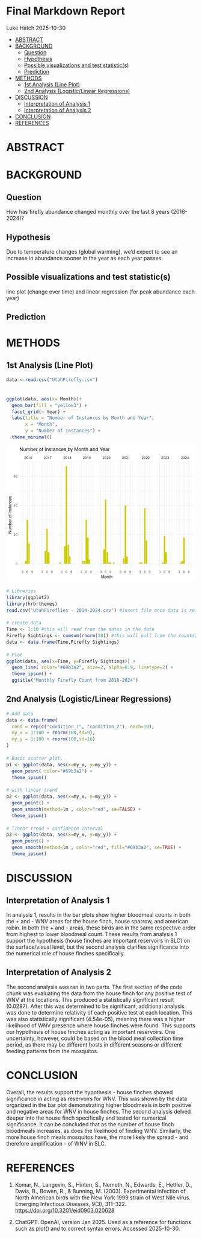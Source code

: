 Final Markdown Report
================
Luke Hatch
2025-10-30

- [ABSTRACT](#abstract)
- [BACKGROUND](#background)
  - [Question](#question)
  - [Hypothesis](#hypothesis)
  - [Possible visualizations and test
    statistic(s)](#possible-visualizations-and-test-statistics)
  - [Prediction](#prediction)
- [METHODS](#methods)
  - [1st Analysis (Line Plot)](#1st-analysis-line-plot)
  - [2nd Analysis (Logistic/Linear
    Regressions)](#2nd-analysis-logisticlinear-regressions)
- [DISCUSSION](#discussion)
  - [Interpretation of Analysis 1](#interpretation-of-analysis-1)
  - [Interpretation of Analysis 2](#interpretation-of-analysis-2)
- [CONCLUSION](#conclusion)
- [REFERENCES](#references)

# ABSTRACT

# BACKGROUND

## Question

How has firefly abundance changed monthly over the last 8 years
(2016-2024)?

## Hypothesis

Due to temperature changes (global warming), we’d expect to see an
increase in abundance sooner in the year as each year passes.

## Possible visualizations and test statistic(s)

line plot (change over time) and linear regression (for peak abundance
each year)

## Prediction

# METHODS

## 1st Analysis (Line Plot)

``` r
data <-read.csv("UtahFirefly.csv")


ggplot(data, aes(x= Month))+
  geom_bar(fill = "yellow3") +
  facet_grid(~ Year) +
  labs(title = "Number of Instances by Month and Year", 
       x = "Month", 
       y = "Number of Instances") +
  theme_minimal()
```

![](FinalMarkdown_files/figure-gfm/multiplot-1.png)<!-- -->

``` r
# Libraries
library(ggplot2)
library(hrbrthemes)
read.csv("UtahFireflies - 2014-2024.csv") #insert file once data is refined

# create data
Time <- 1:10 #this will read from the dates in the data
Firefly Sightings <- cumsum(rnorm(10)) #this will pull from the counts/sightings
data <- data.frame(Time,Firefly Sightings)

# Plot
ggplot(data, aes(x=Time, y=Firefly Sightings)) +
  geom_line( color="#69b3a2", size=2, alpha=0.9, linetype=2) +
  theme_ipsum() +
  ggtitle("Monthly Firefly Count from 2018-2024")
```

## 2nd Analysis (Logistic/Linear Regressions)

``` r
# Add data
data <- data.frame(
  cond = rep(c("condition_1", "condition_2"), each=10), 
  my_x = 1:100 + rnorm(100,sd=9), 
  my_y = 1:100 + rnorm(100,sd=16) 
)

# Basic scatter plot.
p1 <- ggplot(data, aes(x=my_x, y=my_y)) + 
  geom_point( color="#69b3a2") +
  theme_ipsum()
 
# with linear trend
p2 <- ggplot(data, aes(x=my_x, y=my_y)) +
  geom_point() +
  geom_smooth(method=lm , color="red", se=FALSE) +
  theme_ipsum()

# linear trend + confidence interval
p3 <- ggplot(data, aes(x=my_x, y=my_y)) +
  geom_point() +
  geom_smooth(method=lm , color="red", fill="#69b3a2", se=TRUE) +
  theme_ipsum()
```

# DISCUSSION

## Interpretation of Analysis 1

In analysis 1, results in the bar plots show higher bloodmeal counts in
both the + and - WNV areas for the house finch, house sparrow, and
american robin. In both the + and - areas, these birds are in the same
respective order from highest to lower bloodmeal count. These results
from analysis 1 support the hypothesis (house finches are important
reservoirs in SLC) on the surface/visual level, but the second analysis
clarifies significance into the numerical role of house finches
specifically.

## Interpretation of Analysis 2

The second analysis was ran in two parts. The first section of the code
chunk was evaluating the data from the house finch for any positive test
of WNV at the locations. This produced a statistically significant
result (0.0287). After this was determined to be significant, additional
analysis was done to determine relativity of each positive test at each
location. This was also statistically significant (4.54e-05), meaning
there was a higher likelihood of WNV presence where house finches were
found. This supports our hypothesis of house finches acting as important
reservoirs. One uncertainty, however, could be based on the blood meal
collection time period, as there may be different hosts in different
seasons or different feeding patterns from the mosquitos.

# CONCLUSION

Overall, the results support the hypothesis - house finches showed
significance in acting as reservoirs for WNV. This was shown by the data
organized in the bar plot demonstrating higher bloodmeals in both
positive and negative areas for WNV in house finches. The second
analysis delved deeper into the house finch specifically and tested for
numerical significance. It can be concluded that as the number of house
finch bloodmeals increases, as does the likelihood of finding WNV.
Similarly, the more house finch meals mosquitos have, the more likely
the spread - and therefore amplification - of WNV in SLC.

# REFERENCES

1.  Komar, N., Langevin, S., Hinten, S., Nemeth, N., Edwards, E.,
    Hettler, D., Davis, B., Bowen, R., & Bunning, M. (2003).
    Experimental infection of North American birds with the New York
    1999 strain of West Nile virus. Emerging Infectious Diseases, 9(3),
    311–322. <https://doi.org/10.3201/eid0903.020628>

2.  ChatGPT. OpenAI, version Jan 2025. Used as a reference for functions
    such as plot() and to correct syntax errors. Accessed 2025-10-30.
